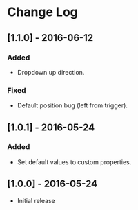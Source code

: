 # Change Log

## [1.1.0] - 2016-06-12

### Added
- Dropdown up direction.

### Fixed
- Default position bug (left from trigger).

## [1.0.1] - 2016-05-24
 
### Added
- Set default values to custom properties.

## [1.0.0] - 2016-05-24 

* Initial release